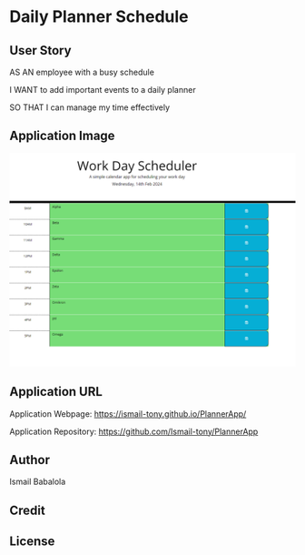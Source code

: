 # Daily Planner Schedule

## User Story

AS AN employee with a busy schedule

I WANT to add important events to a daily planner

SO THAT I can manage my time effectively

## Application Image

![alt text](/Asset/image.png)

## Application URL

Application Webpage: https://ismail-tony.github.io/PlannerApp/

Application Repository: https://github.com/Ismail-tony/PlannerApp

## Author

Ismail Babalola

## Credit



## License
